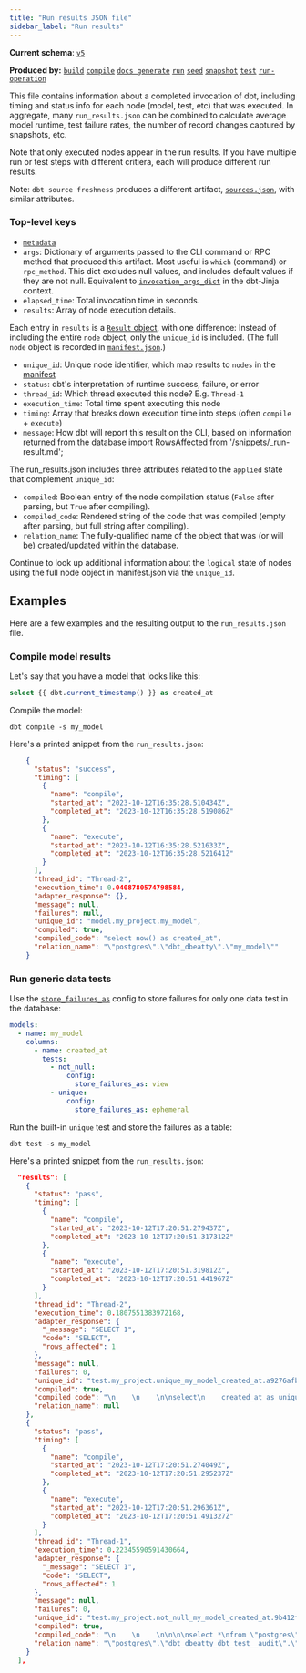 ```yaml
---
title: "Run results JSON file"
sidebar_label: "Run results"
---
```


**Current schema**: [`v5`](https://schemas.getdbt.com/dbt/run-results/v5/index.html)

 **Produced by:**
 [`build`](/reference/commands/build)
 [`compile`](/reference/commands/compile)
 [`docs generate`](/reference/commands/cmd-docs)
 [`run`](/reference/commands/run)
 [`seed`](/reference/commands/seed)
 [`snapshot`](/reference/commands/snapshot)
 [`test`](/reference/commands/test) <VersionBlock firstVersion="1.6">[`run-operation`](/reference/commands/run-operation) </VersionBlock>
 

This file contains information about a completed invocation of dbt, including timing and status info for each node (model, test, etc) that was executed. In aggregate, many `run_results.json` can be combined to calculate average model runtime, test failure rates, the number of record changes captured by snapshots, etc.

Note that only executed nodes appear in the run results. If you have multiple run or test steps with different critiera, each will produce different run results.

Note: `dbt source freshness` produces a different artifact, [`sources.json`](/reference/artifacts/sources-json), with similar attributes.

### Top-level keys

- [`metadata`](/reference/artifacts/dbt-artifacts#common-metadata)
- `args`: Dictionary of arguments passed to the CLI command or RPC method that produced this artifact. Most useful is `which` (command) or `rpc_method`. This dict excludes null values, and includes default values if they are not null. <VersionBlock firstVersion="1.3">Equivalent to [`invocation_args_dict`](/reference/dbt-jinja-functions/flags#invocation_args_dict) in the dbt-Jinja context.</VersionBlock>
- `elapsed_time`: Total invocation time in seconds.
- `results`: Array of node execution details.

Each entry in `results` is a [`Result` object](/reference/dbt-classes#result-objects), with one difference: Instead of including the entire `node` object, only the `unique_id` is included. (The full `node` object is recorded in [`manifest.json`](/reference/artifacts/manifest-json).)

- `unique_id`: Unique node identifier, which map results to `nodes` in the [manifest](/reference/artifacts/manifest-json)
- `status`: dbt's interpretation of runtime success, failure, or error
- `thread_id`: Which thread executed this node? E.g. `Thread-1`
- `execution_time`: Total time spent executing this node
- `timing`: Array that breaks down execution time into steps (often `compile` + `execute`)
- `message`: How dbt will report this result on the CLI, based on information returned from the database
import RowsAffected from '/snippets/_run-result.md'; 

<RowsAffected/>

<!-- this partial comes from https://github.com/dbt-labs/docs.getdbt.com/tree/current/website/snippets/_run-result-->

<VersionBlock firstVersion="1.7">

The run_results.json includes three attributes related to the `applied` state that complement `unique_id`:

- `compiled`: Boolean entry of the node compilation status (`False` after parsing, but `True` after compiling).
- `compiled_code`: Rendered string of the code that was compiled (empty after parsing, but full string after compiling).
- `relation_name`: The fully-qualified name of the object that was (or will be) created/updated within the database.

Continue to look up additional information about the `logical` state of nodes using the full node object in manifest.json via the `unique_id`.

## Examples

Here are a few examples and the resulting output to the `run_results.json` file.

### Compile model results

Let's say that you have a model that looks like this:

<File name='models/my_model.sql'>

```sql
select {{ dbt.current_timestamp() }} as created_at
```

</File>

Compile the model:

```shell
dbt compile -s my_model
```

Here's a printed snippet from the `run_results.json`:

```json
    {
      "status": "success",
      "timing": [
        {
          "name": "compile",
          "started_at": "2023-10-12T16:35:28.510434Z",
          "completed_at": "2023-10-12T16:35:28.519086Z"
        },
        {
          "name": "execute",
          "started_at": "2023-10-12T16:35:28.521633Z",
          "completed_at": "2023-10-12T16:35:28.521641Z"
        }
      ],
      "thread_id": "Thread-2",
      "execution_time": 0.0408780574798584,
      "adapter_response": {},
      "message": null,
      "failures": null,
      "unique_id": "model.my_project.my_model",
      "compiled": true,
      "compiled_code": "select now() as created_at",
      "relation_name": "\"postgres\".\"dbt_dbeatty\".\"my_model\""
    }
```

### Run generic data tests

Use the [`store_failures_as`](/reference/resource-configs/store_failures_as) config to store failures for only one data test in the database:

<File name='models/_models.yml'>

```yaml
models:
  - name: my_model
    columns:
      - name: created_at
        tests:
          - not_null:
              config:
                store_failures_as: view
          - unique:
              config:
                store_failures_as: ephemeral
```

</File>

Run the built-in `unique` test and store the failures as a table:

```shell
dbt test -s my_model
```

Here's a printed snippet from the `run_results.json`:

```json
  "results": [
    {
      "status": "pass",
      "timing": [
        {
          "name": "compile",
          "started_at": "2023-10-12T17:20:51.279437Z",
          "completed_at": "2023-10-12T17:20:51.317312Z"
        },
        {
          "name": "execute",
          "started_at": "2023-10-12T17:20:51.319812Z",
          "completed_at": "2023-10-12T17:20:51.441967Z"
        }
      ],
      "thread_id": "Thread-2",
      "execution_time": 0.1807551383972168,
      "adapter_response": {
        "_message": "SELECT 1",
        "code": "SELECT",
        "rows_affected": 1
      },
      "message": null,
      "failures": 0,
      "unique_id": "test.my_project.unique_my_model_created_at.a9276afbbb",
      "compiled": true,
      "compiled_code": "\n    \n    \n\nselect\n    created_at as unique_field,\n    count(*) as n_records\n\nfrom \"postgres\".\"dbt_dbeatty\".\"my_model\"\nwhere created_at is not null\ngroup by created_at\nhaving count(*) > 1\n\n\n",
      "relation_name": null
    },
    {
      "status": "pass",
      "timing": [
        {
          "name": "compile",
          "started_at": "2023-10-12T17:20:51.274049Z",
          "completed_at": "2023-10-12T17:20:51.295237Z"
        },
        {
          "name": "execute",
          "started_at": "2023-10-12T17:20:51.296361Z",
          "completed_at": "2023-10-12T17:20:51.491327Z"
        }
      ],
      "thread_id": "Thread-1",
      "execution_time": 0.22345590591430664,
      "adapter_response": {
        "_message": "SELECT 1",
        "code": "SELECT",
        "rows_affected": 1
      },
      "message": null,
      "failures": 0,
      "unique_id": "test.my_project.not_null_my_model_created_at.9b412fbcc7",
      "compiled": true,
      "compiled_code": "\n    \n    \n\n\n\nselect *\nfrom \"postgres\".\"dbt_dbeatty\".\"my_model\"\nwhere created_at is null\n\n\n",
      "relation_name": "\"postgres\".\"dbt_dbeatty_dbt_test__audit\".\"not_null_my_model_created_at\""
    }
  ],
```

</VersionBlock>